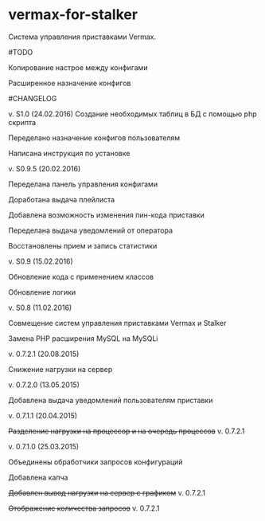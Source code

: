 # vermax-for-stalker

Система управления приставками Vermax.

#TODO

Копирование настрое между конфигами

Расширенное назначение конфигов

#CHANGELOG

v. S1.0 (24.02.2016)
Создание необходимых таблиц в БД с помощью php скрипта

Переделано назначение конфигов пользователям

Написана инструкция по установке

v. S0.9.5 (20.02.2016)

Переделана панель управления конфигами

Доработана выдача плейлиста

Добавлена возможность изменения пин-кода приставки

Переделана выдача уведомлений от оператора

Восстановлены прием и запись статистики

v. S0.9 (15.02.2016)

Обновление кода с применением классов

Обновление логики

v. S0.8 (11.02.2016)

Совмещение систем управления приставками Vermax и Stalker

Замена PHP расширения MySQL на MySQLi

v. 0.7.2.1 (20.08.2015)

Снижение нагрузки на сервер

v. 0.7.2.0 (13.05.2015)

Добавлена выдача уведомлений пользователям приставки

v. 0.7.1.1 (20.04.2015)

~~Разделение нагрузки на процессор и на очередь процессов~~ v. 0.7.2.1

v. 0.7.1.0 (25.03.2015)

Объединены обработчики запросов конфигураций

Добавлена капча

~~Добавлен вывод нагрузки на сервер с графиком~~ v. 0.7.2.1

~~Отображение количества запросов~~ v. 0.7.2.1
